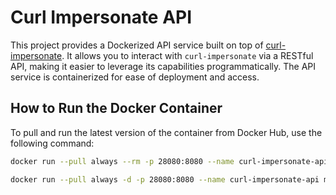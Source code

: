 # Curl Impersonate API

This project provides a Dockerized API service built on top of [curl-impersonate](https://github.com/lwthiker/curl-impersonate). It allows you to interact with `curl-impersonate` via a RESTful API, making it easier to leverage its capabilities programmatically. The API service is containerized for ease of deployment and access.

## How to Run the Docker Container

To pull and run the latest version of the container from Docker Hub, use the following command:

```bash
docker run --pull always --rm -p 28080:8080 --name curl-impersonate-api mikeon/curl-impersonate-api:latest
```

```bash
docker run --pull always -d -p 28080:8080 --name curl-impersonate-api mikeon/curl-impersonate-api:latest
```
